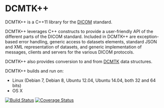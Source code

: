 DCMTK++
=======

DCMTK++ is a C++11 library for the [DICOM](http://dicom.nema.org/) standard.

DCMTK++ leverages C++ constructs to provide a user-friendly API of the different
parts of the DICOM standard. Included in DCMTK++ are exception-based error
handling, generic access to datasets elements, standard JSON and XML
representation of datasets, and generic implementation of messages,
clients and servers for the various DICOM protocols.

DCMTK++ also provides conversion to and from
[DCMTK](http://dicom.offis.de/dcmtk.php.en) data structures.

DCMTK++ builds and run on:
* Linux (Debian 7, Debian 8, Ubuntu 12.04, Ubuntu 14.04, both 32 and 64 bits)
* OS X

[![Build Status](https://travis-ci.org/lamyj/dcmtkpp.svg?branch=master)](https://travis-ci.org/lamyj/dcmtkpp)
[![Coverage Status](https://coveralls.io/repos/lamyj/dcmtkpp/badge.svg)](https://coveralls.io/r/lamyj/dcmtkpp)
